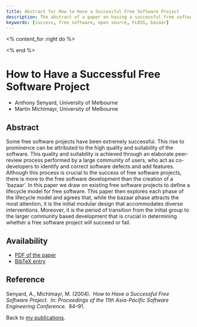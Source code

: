 ```yaml
---
title: Abstract for How to Have a Successful Free Software Project
description: The abstract of a paper on having a successful free software project
keywords: [success, free software, open source, FLOSS, bazaar]
---
```


<% content_for :right do %>
<script type="text/javascript"><!--
google_ad_client = "pub-1742473912427959";
/* WideSkyscaper-right */
google_ad_slot = "4331219527";
google_ad_width = 160;
google_ad_height = 600;
//-->
</script>
<script type="text/javascript"
src="http://pagead2.googlesyndication.com/pagead/show_ads.js"></script>
<% end %>

<h1>How to Have a Successful Free Software Project</h1>

<ul class = "author">
<li><span class = "author">Anthony Senyard,</span>
    <span class = "affiliation">University of Melbourne</span></li>
<li><span class = "author">Martin Michlmayr,</span>
    <span class = "affiliation">University of Melbourne</span></li>
</ul>

<h2>Abstract</h2>

Some free software projects have been extremely successful. This rise to
prominence can be attributed to the high quality and suitability of the
software. This quality and suitability is achieved through an elaborate
peer-review process performed by a large community of users, who act as
co-developers to identify and correct software defects and add features.
Although this process is crucial to the success of free software projects,
there is more to the free software development than the creation of a
&lsquo;bazaar&rsquo;.  In this paper we draw on existing free software
projects to define a lifecycle model for free software. This paper then
explores each phase of the lifecycle model and agrees that, while the
bazaar phase attracts the most attention, it is the initial modular design
that accommodates diverse interventions. Moreover, it is the period of
transition from the initial group to the larger community based development
that is crucial in determining whether a free software project will succeed
or fail.

<h2>Availability</h2>

<ul>

<li><a href = "../senyard_michlmayr-successful_project.pdf">PDF of the
paper</a></li>

<li><a href = "../senyard_michlmayr-successful_project.bib">BibTeX entry</a></li>

</ul>

<h2>Reference</h2>

Senyard, A., Michlmayr, M. (2004).&ensp;<i>How to Have a Successful Free
Software Project.</i>&ensp;In: <i>Proceedings of the 11th Asia-Pacific Software
Engineering Conference.</i>&ensp;84&ndash;91.

Back to <a href = "..">my publications</a>.

